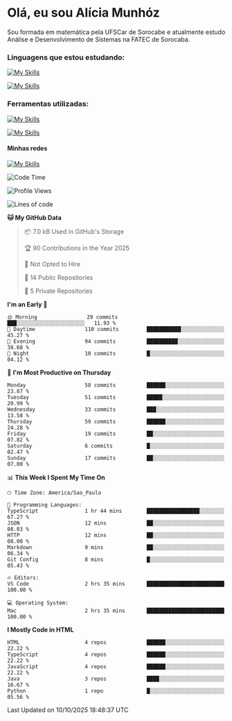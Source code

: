 # Olá, eu sou Alícia Munhóz

<p>Sou formada em matemática pela UFSCar de Sorocabe e atualmente estudo Análise e Desenvolvimento de Sistemas na FATEC de Sorocaba.</p>

### Linguagens que estou estudando:

[![My Skills](https://skillicons.dev/icons?i=js,ts,html,css)](https://skillicons.dev)


[![My Skills](https://skillicons.dev/icons?i=nodejs,java,py,latex)](https://skillicons.dev)

### Ferramentas utilizadas:

[![My Skills](https://skillicons.dev/icons?i=vscode,discord,figma,git)](https://skillicons.dev)

[![My Skills](https://skillicons.dev/icons?i=github,gmail,mongodb,sublime)](https://skillicons.dev)

#### Minhas redes
[![My Skills](https://skillicons.dev/icons?i=linkedin)](https://www.linkedin.com/in/aliciamunhozfrancodecamargo/)

<!--START_SECTION:waka-->
![Code Time](http://img.shields.io/badge/Code%20Time-295%20hrs%2056%20mins-blue)

![Profile Views](http://img.shields.io/badge/Profile%20Views-0-blue)

![Lines of code](https://img.shields.io/badge/From%20Hello%20World%20I%27ve%20Written-92.4%20thousand%20lines%20of%20code-blue)

**🐱 My GitHub Data** 

> 📦 7.0 kB Used in GitHub's Storage 
 > 
> 🏆 90 Contributions in the Year 2025
 > 
> 🚫 Not Opted to Hire
 > 
> 📜 14 Public Repositories 
 > 
> 🔑 5 Private Repositories 
 > 
**I'm an Early 🐤** 

```text
🌞 Morning                29 commits          ███░░░░░░░░░░░░░░░░░░░░░░   11.93 % 
🌆 Daytime                110 commits         ███████████░░░░░░░░░░░░░░   45.27 % 
🌃 Evening                94 commits          ██████████░░░░░░░░░░░░░░░   38.68 % 
🌙 Night                  10 commits          █░░░░░░░░░░░░░░░░░░░░░░░░   04.12 % 
```
📅 **I'm Most Productive on Thursday** 

```text
Monday                   58 commits          ██████░░░░░░░░░░░░░░░░░░░   23.87 % 
Tuesday                  51 commits          █████░░░░░░░░░░░░░░░░░░░░   20.99 % 
Wednesday                33 commits          ███░░░░░░░░░░░░░░░░░░░░░░   13.58 % 
Thursday                 59 commits          ██████░░░░░░░░░░░░░░░░░░░   24.28 % 
Friday                   19 commits          ██░░░░░░░░░░░░░░░░░░░░░░░   07.82 % 
Saturday                 6 commits           █░░░░░░░░░░░░░░░░░░░░░░░░   02.47 % 
Sunday                   17 commits          ██░░░░░░░░░░░░░░░░░░░░░░░   07.00 % 
```


📊 **This Week I Spent My Time On** 

```text
🕑︎ Time Zone: America/Sao_Paulo

💬 Programming Languages: 
TypeScript               1 hr 44 mins        █████████████████░░░░░░░░   67.27 % 
JSON                     12 mins             ██░░░░░░░░░░░░░░░░░░░░░░░   08.03 % 
HTTP                     12 mins             ██░░░░░░░░░░░░░░░░░░░░░░░   08.00 % 
Markdown                 9 mins              ██░░░░░░░░░░░░░░░░░░░░░░░   06.34 % 
Git Config               8 mins              █░░░░░░░░░░░░░░░░░░░░░░░░   05.43 % 

🔥 Editors: 
VS Code                  2 hrs 35 mins       █████████████████████████   100.00 % 

💻 Operating System: 
Mac                      2 hrs 35 mins       █████████████████████████   100.00 % 
```

**I Mostly Code in HTML** 

```text
HTML                     4 repos             ██████░░░░░░░░░░░░░░░░░░░   22.22 % 
TypeScript               4 repos             ██████░░░░░░░░░░░░░░░░░░░   22.22 % 
JavaScript               4 repos             ██████░░░░░░░░░░░░░░░░░░░   22.22 % 
Java                     3 repos             ████░░░░░░░░░░░░░░░░░░░░░   16.67 % 
Python                   1 repo              █░░░░░░░░░░░░░░░░░░░░░░░░   05.56 % 
```




 Last Updated on 10/10/2025 18:48:37 UTC
<!--END_SECTION:waka-->

